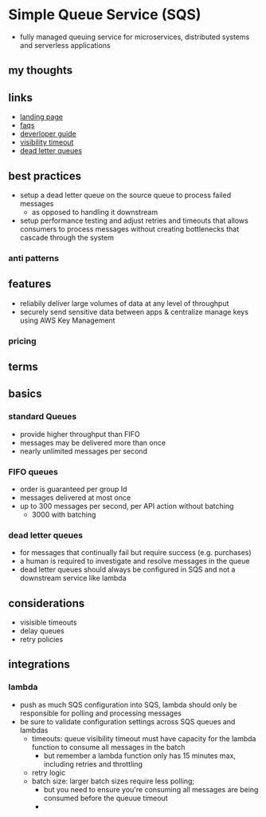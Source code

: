# Simple Queue Service (SQS)

- fully managed queuing service for microservices, distributed systems and serverless applications

## my thoughts

## links

- [landing page](https://aws.amazon.com/sqs/?did=ap_card&trk=ap_card)
- [faqs](https://aws.amazon.com/sqs/faqs/?da=sec&sec=prep)
- [deverloper guide](https://docs.aws.amazon.com/AWSSimpleQueueService/latest/SQSDeveloperGuide/welcome.html)
- [visibility timeout](https://docs.aws.amazon.com/AWSSimpleQueueService/latest/SQSDeveloperGuide/sqs-visibility-timeout.html)
- [dead letter queues](https://docs.aws.amazon.com/AWSSimpleQueueService/latest/SQSDeveloperGuide/sqs-dead-letter-queues.html)

## best practices

- setup a dead letter queue on the source queue to process failed messages
  - as opposed to handling it downstream
- setup performance testing and adjust retries and timeouts that allows consumers to process messages without creating bottlenecks that cascade through the system

### anti patterns

## features

- reliabily deliver large volumes of data at any level of throughput
- securely send sensitive data between apps & centralize manage keys using AWS Key Management

### pricing

## terms

## basics

### standard Queues

- provide higher throughput than FIFO
- messages may be delivered more than once
- nearly unlimited messages per second

### FIFO queues

- order is guaranteed per group Id
- messages delivered at most once
- up to 300 messages per second, per API action without batching
  - 3000 with batching

### dead letter queues

- for messages that continually fail but require success (e.g. purchases)
- a human is required to investigate and resolve messages in the queue
- dead letter queues should always be configured in SQS and not a downstream service like lambda

## considerations

- visisible timeouts
- delay queues
- retry policies

## integrations

### lambda

- push as much SQS configuration into SQS, lambda should only be responsible for polling and processing messages
- be sure to validate configuration settings across SQS queues and lambdas
  - timeouts: queue visibility timeout must have capacity for the lambda function to consume all messages in the batch
    - but remember a lambda function only has 15 minutes max, including retries and throttling
  - retry logic
  - batch size: larger batch sizes require less polling;
    - but you need to ensure you're consuming all messages are being consumed before the queuue timeout
    -
